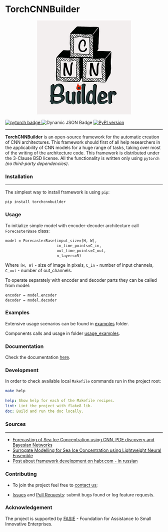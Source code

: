 
# TorchCNNBuilder
<p align="center">

<img src=".docs/media/logo.png" width="300">
</p>

<div id="badges">
    <a href="https://pytorch.org/">
        <img src="https://img.shields.io/badge/pytorch-CB2C31?style=flat&logo=pytorch&logoColor=white" alt="pytorch badge"/>
    </a>
    <img alt="Dynamic JSON Badge" src="https://img.shields.io/pypi/pyversions/torch">
    <a href="https://badge.fury.io/py/torchcnnbuilder">
        <img src="https://badge.fury.io/py/torchcnnbuilder.svg" alt="PyPI version" height="18">
    </a>
</div>

---
**TorchCNNBuilder** is an open-source framework for the automatic creation of CNN architectures. This framework should first of all help researchers in the applicability of CNN models for a huge range of tasks, taking over most of the writing of the architecture code. This framework is distributed under the 3-Clause BSD license. All the functionality is written only using `pytorch` *(no third-party dependencies)*.

### Installation

---
The simplest way to install framework is using `pip`:
```
pip install torchcnnbuilder
```


### Usage

To initialize simple model with encoder-decoder architecture call ```ForecasterBase``` class:
```
model = ForecasterBase(input_size=[H, W],
                       in_time_points=C_in,
                       out_time_points=C_out,
                       n_layers=5)
```
Where ```[H, W]``` - size of image in pixels, ```C_in``` - number of input channels, ```C_out``` - number of out_channels. 

To operate separately with encoder and decoder parts they can be called from model:
```
encoder = model.encoder
decoder = model.decoder
```

### Examples

Extensive usage scenarios can be found in [examples](examples) folder.

Components calls and usage in folder [usage_examples](examples/usage_examples).


### Documentation 

Check the documentation [here](https://chrislisbon.github.io/TorchCNNBuilder/torchcnnbuilder.html). 

### Development 

In order to check available local `Makefile` commands run in the project root: 
```sh
make help
```
```yaml
help: Show help for each of the Makefile recipes.
lint: Lint the project with flake8 lib.
doc: Build and run the doc locally.
```

### Sources

---
- [Forecasting of Sea Ice Concentration using CNN, PDE discovery and Bayesian Networks](https://www.sciencedirect.com/science/article/pii/S1877050923020094)
- [Surrogate Modelling for Sea Ice Concentration using Lightweight Neural Ensemble](https://arxiv.org/abs/2312.04330)
- [Post about framework development on habr.com - in russian](https://habr.com/ru/companies/selectel/articles/818649/)


### Contributing

- To join the project feel free to [contact us](mailto:jul.borisova@itmo.ru);

- [Issues](https://github.com/ChrisLisbon/TorchCNNBuilder/issues) and 
[Pull Requests](https://github.com/ChrisLisbon/TorchCNNBuilder/pulls): submit bugs found or log feature requests.

### Acknowledgement

The project is supported by [FASIE](https://fasie.ru/) - Foundation for Assistance to Small Innovative Enterprises.